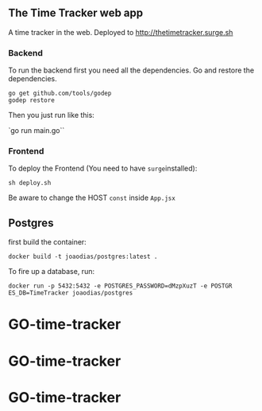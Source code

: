 ## The Time Tracker web app

A time tracker in the web. Deployed to http://thetimetracker.surge.sh

### Backend

To run the backend first you need all the dependencies. Go and restore the dependencies.

````
go get github.com/tools/godep
godep restore
````

Then you just run like this:

`go run main.go``

### Frontend

To deploy the Frontend (You need to have `surge`installed):

`sh deploy.sh`

Be aware to change the HOST `const` inside `App.jsx`

## Postgres

first build the container:

`docker build -t joaodias/postgres:latest .`

To fire up a database, run:

`docker run -p 5432:5432 -e POSTGRES_PASSWORD=dMzpXuzT -e POSTGR
ES_DB=TimeTracker joaodias/postgres`
# GO-time-tracker
# GO-time-tracker
# GO-time-tracker
